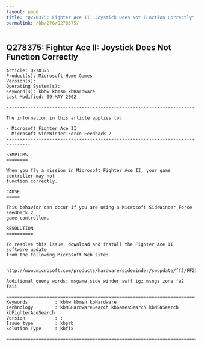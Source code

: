 ```yaml
---
layout: page
title: "Q278375: Fighter Ace II: Joystick Does Not Function Correctly"
permalink: /kb/278/Q278375/
---
```


## Q278375: Fighter Ace II: Joystick Does Not Function Correctly

	Article: Q278375
	Product(s): Microsoft Home Games
	Version(s): 
	Operating System(s): 
	Keyword(s): kbhw kbmsn kbHardware
	Last Modified: 09-MAY-2002
	
	-------------------------------------------------------------------------------
	The information in this article applies to:
	
	- Microsoft Fighter Ace II 
	- Microsoft SideWinder Force Feedback 2 
	-------------------------------------------------------------------------------
	
	SYMPTOMS
	========
	
	When you fly a mission in Microsoft Fighter Ace II, your game controller may not
	function correctly.
	
	CAUSE
	=====
	
	This behavior can occur if you are using a Microsoft SideWinder Force Feedback 2
	game controller.
	
	RESOLUTION
	==========
	
	To resolve this issue, download and install the Fighter Ace II software update
	from the following Microsoft Web site:
	
	  http://www.microsoft.com/products/hardware/sidewinder/swupdate/ff2/FF2Download.htm
	
	Additional query words: msgame side winder swff igz msngz zone fa2 faii
	
	======================================================================
	Keywords          : kbhw kbmsn kbHardware 
	Technology        : kbMSHardwareSearch kbGamesSearch kbMSNSearch kbFighterAceSearch
	Version           : :
	Issue type        : kbprb
	Solution Type     : kbfix
	
	=============================================================================
	
